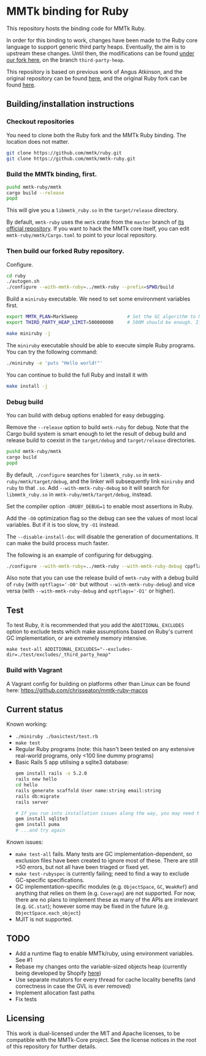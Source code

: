 # MMTk binding for Ruby

This repository hosts the binding code for MMTk Ruby. 

In order for this binding to work, changes have been made to the Ruby core
language to support generic third party heaps. Eventually, the aim is to
upstream these changes. Until then, the modifications can be found [under our
fork here](https://github.com/mmtk/ruby), on the branch `third-party-heap`.

This repository is based on previous work of Angus Atkinson, and the original
repository can be found [here](https://github.com/angussidney/mmtk-ruby.git),
and the original Ruby fork can be found
[here](https://github.com/angussidney/ruby.git).

## Building/installation instructions

### Checkout repositories

You need to clone both the Ruby fork and the MMTk Ruby binding.  The location
does not matter.

```bash
git clone https://github.com/mmtk/ruby.git
git clone https://github.com/mmtk/mmtk-ruby.git
```

### Build the MMTk binding, first.

```bash
pushd mmtk-ruby/mmtk
cargo build --release
popd
```

This will give you a `libmmtk_ruby.so` in the `target/release` directory.

By default, `mmtk-ruby` uses the `mmtk` crate from the `master` branch of [its
official repository](https://github.com/mmtk/mmtk-core).  If you want to hack
the MMTk core itself, you can edit `mmtk-ruby/mmtk/Cargo.toml` to point to your
local repository.

### Then build our forked Ruby repository.

Configure.

```bash
cd ruby
./autogen.sh
./configure --with-mmtk-ruby=../mmtk-ruby --prefix=$PWD/build
```

Build a `miniruby` executable.  We need to set some environment variables
first.

```bash
export MMTK_PLAN=MarkSweep                  # Set the GC algorithm to MarkSweep
export THIRD_PARTY_HEAP_LIMIT=500000000     # 500M should be enough. If still out of memory, add more.

make miniruby -j
```

The `miniruby` executable should be able to execute simple Ruby programs.  You
can try the following command:

```bash
./miniruby -e 'puts "Hello world!"'
```

You can continue to build the full Ruby and install it with

```bash
make install -j
```

### Debug build

You can build with debug options enabled for easy debugging.

Remove the `--release` option to build `mmtk-ruby` for debug.  Note that the
Cargo build system is smart enough to let the result of debug build and release
build to coexist in the `target/debug` and `target/release` directories.

```bash
pushd mmtk-ruby/mmtk
cargo build
popd
```

By default, `./configure` searches for `libmmtk_ruby.so` in
`mmtk-ruby/mmtk/target/debug`, and the linker will subsequently link `miniruby`
and `ruby` to that `.so`. Add `--with-mmtk-ruby-debug` so it will search for
`libmmtk_ruby.so` in `mmtk-ruby/mmtk/target/debug`, instead.

Set the compiler option `-DRUBY_DEBUG=1` to enable most assertions in Ruby.

Add the `-O0` optimization flag so the debug can see the values of most local
variables.  But if it is too slow, try `-O1` instead.

The `--disable-install-doc` will disable the generation of documentations.  It
can make the build process much faster.

The following is an example of configuring for debugging.

```bash
./configure --with-mmtk-ruby=../mmtk-ruby --with-mmtk-ruby-debug cppflags='-DRUBY_DEBUG=1' optflags='-O0' --prefix=$PWD/build --disable-install-doc
```

Also note that you can use the release build of `mmtk-ruby` with a debug build
of `ruby` (with `optflags='-O0'` but without `--with-mmtk-ruby-debug`) and vice
versa (with `--with-mmtk-ruby-debug` and `optflags='-O1'` or higher).

## Test

To test Ruby, it is recommended that you add the `ADDITIONAL_EXCLUDES` option to exclude tests which make assumptions based on Ruby's current GC implementation, or are extremely memory intensive.

```
make test-all ADDITIONAL_EXCLUDES="--excludes-dir=./test/excludes/_third_party_heap"
```

### Build with Vagrant

A Vagrant config for building on platforms other than Linux can be found here: https://github.com/chrisseaton/mmtk-ruby-macos

## Current status

Known working:
 - `./miniruby ./basictest/test.rb`
 - `make test`
 - Regular Ruby programs (note: this hasn't been tested on any extensive real-world programs, only <100 line dummy programs)
 - Basic Rails 5 app utilising a sqlite3 database:
    ```bash
    gem install rails -v 5.2.0
    rails new hello
    cd hello
    rails generate scaffold User name:string email:string
    rails db:migrate
    rails server

    # If you run into installation issues along the way, you may need to...
    gem install sqlite3
    gem install puma
    # ...and try again
    ```

Known issues:
 - `make test-all` fails. Many tests are GC implementation-dependent, so exclusion files have been created to ignore most of these. There are still >50 errors, but not all have been triaged or fixed yet.
 - `make test-rubyspec` is currently failing; need to find a way to exclude GC-specific specifications.
 - GC implementation-specific modules (e.g. `ObjectSpace`, `GC`, `WeakRef`) and anything that relies on them (e.g. `Coverage`) are not supported. For now, there are no plans to implement these as many of the APIs are irrelevant (e.g. `GC.stat`); however some may be fixed in the future (e.g. `ObjectSpace.each_object`)
 - MJIT is not supported.

## TODO
 - Add a runtime flag to enable MMTk/ruby, using environment variables. See #1
 - Rebase my changes onto the variable-sized objects heap (currently being developed by Shopify [here](https://github.com/Shopify/ruby/commits/mvh-pz-variable-width-allocation))
 - Use separate mutators for every thread for cache locality benefits (and correctness in case the GVL is ever removed)
 - Implement allocation fast paths
 - Fix tests


## Licensing

This work is dual-licensed under the MIT and Apache licenses, to be compatible with the MMTk-Core project. See the license notices in the root of this repository for further details.
